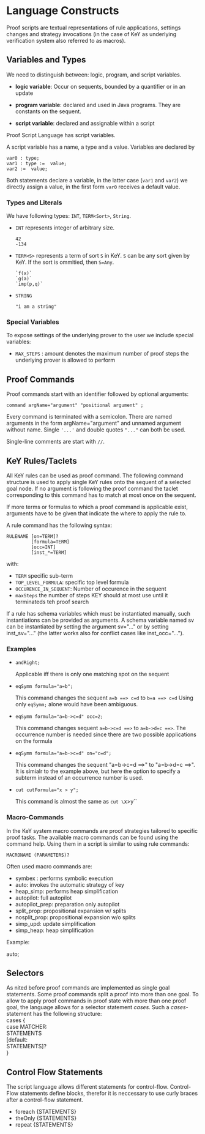 # Language Constructs

Proof scripts are textual representations of rule applications, settings changes
and strategy invocations (in the case of KeY as underlying verification 
system also referred to as macros).


## Variables and Types

We need to distinguish between: logic, program, and script variables.

* **logic variable**: Occur on sequents, bounded by a quantifier or in an update

* **program variable**: declared and used in Java programs. They are constants
  on the sequent.

* **script variable**: declared and assignable within a script

Proof Script Language has script variables.

A script variable has a name, a type and a value.
Variables are declared by

```
var0 : type;
var1 : type :=  value;
var2 :=  value;
```

Both statements declare a variable, in the latter  case (`var1` and `var2`) we directly assign a value, in
the first form `var0` receives a default value.

### Types and Literals

We have following types: `INT`, `TERM<Sort>`, `String`.

* `INT` represents integer of arbitrary size.
    ```
    42
    -134
    ```


* `TERM<S>` represents a term of sort `S` in KeY.
  `S` can be any sort given by KeY. If the sort is ommitied, then `S=Any`.

  ```
  `f(x)`
  `g(a)`
  `imp(p,q)`
  ```


* `STRING`

  ```
  "i am a string"
  ```

### Special Variables

To expose settings of the underlying prover to the user we include special variables:

* `MAX_STEPS` : amount denotes the maximum number of proof steps the underlying prover is allowed to perform



## Proof Commands

Proof commands start with an identifier followed by optional arguments:

```
command argName="argument" "positional argument" ;
```

Every command is terminated with a semicolon. There are named arguments in the
form argName="argument" and unnamed argument without name. Single `'...'` and
double quotes `"..."` can both be used.

Single-line comments are start with `//`.

## KeY Rules/Taclets

All KeY rules can be used as proof command. The following command structure is
used to apply single KeY rules onto the sequent of a selected goal node. If no
argument is following the proof command the taclet corresponding to this command
has to match at most once on the sequent.

If more terms or formulas to which a proof command is applicable exist,
arguments have to be given that indicate the where to apply the rule to.

A rule command has the following syntax:


```
RULENAME [on=TERM]?
         [formula=TERM]
         [occ=INT]
         [inst_*=TERM]
```

with:

* `TERM` specific sub-term
* `TOP_LEVEL_FORMULA`: specific top level formula
* `OCCURENCE_IN_SEQUENT`: Number of occurence in the sequent
* `maxSteps` the number of steps KEY should at most use until it terminateds teh proof search

If a rule has schema variables which must be instantiated manually,
such instantiations can be provided as arguments. A schema variable
named sv can be instantiated by setting the argument sv="..." or by
setting inst_sv="..." (the latter works also for conflict cases like
inst_occ="...").


### Examples

* `andRight;`

   Applicable iff there is only one matching spot on the sequent

* `eqSymm formula="a=b";`

    This command changes the sequent `a=b ==> c=d` to `b=a ==> c=d` Using only
    `eqSymm;` alone would have been ambiguous.

* `eqSymm formula="a=b->c=d" occ=2;`

    This command changes sequent `a=b->c=d ==>` to `a=b->d=c ==>`. The
    occurrence number is needed since there are two possible applications on the
    formula

* `eqSymm formula="a=b->c=d" on="c=d";`

    This command changes the sequent "a=b->c=d ==>" to "a=b->d=c ==>".
    It is simialr to the example above, but here the option to specify a
    subterm instead of an occurrence number is used.

* `cut cutFormula="x > y";`

   This command is almost the same as `cut \`x>y\``


### Macro-Commands

In the KeY system macro commands are proof strategies tailored to specific proof tasks.
The available macro commands can be found using the command help.
Using them in a script is similar to using rule commands:

```MACRONAME (PARAMETERS)?```

Often used macro commands are:

<ul>
    <li>symbex : performs symbolic execution</li>
    <li>auto: invokes the automatic strategy of key</li>
    <li>heap_simp: performs heap simplification</li>
    <li>autopilot: full autopilot</li>
    <li>autopilot_prep: preparation only autopilot</li>
    <li>split_prop: propositional expansion w/ splits</li>
    <li>nosplit_prop: propositional expansion w/o splits</li>
    <li>simp_upd: update simplification</li>
    <li>simp_heap: heap simplification</li>

</ul>

Example:

auto;
<h2>Selectors</h2>
As nited before proof commands are implemented as single goal statements.
Some proof commands split a proof into more than one goal.
To allow to apply proof commands in proof state with more than one proof goal, the language allows for
a selector statement <em>cases</em>. Such a <em>cases</em>-statement has the following structure:
<br>
cases { <br>
case MATCHER: <br>
STATEMENTS <br>
[default: <br>
STATEMENTS]?<br>
}

<h2>Control Flow Statements</h2>
The script language allows different statements for control-flow.
Control-Flow statements define blocks, therefor it is neccessary to use curly braces after a control-flow statement.
<ul>
    <li>foreach {STATEMENTS}</li>
    <li>theOnly {STATEMENTS}</li>
    <li>repeat {STATEMENTS}</li>

</ul>


<!--



Commands in scripts
-------------------

This list of available script commands is subject to change and to
extension. If you write your own script commands (s. below), please
add an explanation to this list here. The list is sorted alphabetically.

-- auto ------------------

Apply the automatic KeY strategy on the current goal. Optinally you
can specify the number of steps to run.

Examples:
auto steps=30000;
# run at most 30000 steps automatically.

-- cut -------------------

Performs a cut and thus splits the sequent into two goals. The unnamed
argument is the formula to cut with

Examples:
cut "value1 = value2";

-- exit ------------------

Terminate the script prematurely at that point. Used mainly for debug
purposes.

Examples:
exit;

-- instantiate -----------

Quantifier instantiation is a task that often occurs. Instead of
specifying the entire formula, it suffices here to name the variable
that is to be instantiated. If that is not unique, the number of the
occurrence of that quantified variable can be specified as well.

Examples:
instantiate var="x" occ="3" with="42"
# Instantiate the third instantiateable formula whose bound
# variable is called "x" with the value 42

instantiate formula="\forall int x; f(x) = 42" with="23"
# The quantified formula can also be specified if wanted.
# This here for the antecedent.

instantiate formula="\exists int x; f(x) = 42" with="23"
# Existentially quantified variables can be instantiated if they
# occur on the succedent side.

instantiate hide var=x value="x_0"
# instantiate x and hide the quantified formula

-- leave -----------------

Mark the currently active goal as non-interactive (the orange hand
symbol in the GUI). It is then excluded from further analysis by
scripts. This is good for debugging unfinished proof scripts.

-- macro -----------------

Invoke a macro on the current goal. The names of available macros
include:

autopilot      full autopilot
autopilot-prep preparation only autopilot
split-prop     propositional expansion w/ splits
nosplit-prop   propositional expansion w/o splits
simp-upd       update simplification
simp-heap      heap simplification

Examples:
macro autopilot-prep;

(Future version may drop the macro keyword and allow macro invocations
directly.)

-- rule ------------------

Apply a single rule onto the current sequent. As unnamed argument add
the name of the taclet to be applied. If the taclet matches only once
on the entire sequent, the rule is applied. If it matches more than
once you need to specify more. In that case you can first specify the
sequence formula and then the number of the occurrence in the formula
or the specific subterm via the 'on' keyword.
If a rule has schema variables which must be instantiated manually,
such instantiations can be provided as arguments. A schema variable
named sv can be instantiated by setting the argument sv="..." or by
setting inst_sv="..." (the latter works also for conflict cases like
inst_occ="...").

Examples:
rule andRight;
# if there is only one matching spot on the sequent

rule eqSymm formula="a=b";
# changes sequent "a=b ==> c=d" to "b=a ==> c=d"
# "rule eqSymm;" alone would have been ambiguous.

rule eqSymm formula="a=b->c=d" occ=2;
# changes sequent "a=b->c=d ==>" to "a=b->d=c ==>".
# occurrence number needed since there are
# two possible applications on the formula

rule eqSymm formula="a=b->c=d" on="c=d";
# changes sequent "a=b->c=d ==>" to "a=b->d=c ==>".
# same as above, but using the option to specify a
# subterm instead of an occurrence number.

rule cut cutFormula="x > y";
# almost the same as 'cut "x>y"'

-- script ----------------

Invoke another script which resides in an external file.

Example:
script '/path/to/other/file.script';

-- select ----------------

Unlike most other commands, this command does not change the proof but
chooses the goal on which the next step operates. Currently you can
specify a formula. The goal is chosen such that the formula appears
(toplevel) on the sequent (antecedent or succedent). You can limit the
search to antecedent or succedent.

Examples:
select formula="{ x:=1 }y < x";
# search for the formula anywhere
select succedent formula="wellFormed(someHeap)";
# search only the succedent for the formula

-- smt -------------------

Invoke an external SMT solver. That solver must be adequately
configured outside the script mechanism. By default, Z3 is invoked,
but that can be chosen.

Examples:
smt;
# invoke Z3
smt solver="Z3,yices";
# a comma separated list of solvers can be specified.

-- tryclose --------------

Unlike other commands this command operates on ALL open goals and
effectively applies the "try provable goals below" macro to all of
them. A number of steps can optionally be given.

Examples:
tryclose;
tryclose steps=2000;
# spend 2000 steps on each open goal


Write your on proof commands
----------------------------

to be done.
Contact Mattias, if you are interested.
-->
</body>
</html>
